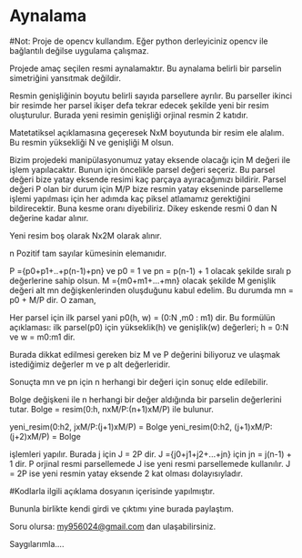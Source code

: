 # Aynalama

#Not: Proje de opencv kullandım. Eğer python derleyiciniz opencv ile bağlantılı değilse uygulama çalışmaz. 

Projede amaç seçilen resmi aynalamaktır. Bu aynalama belirli bir parselin simetriğini yansıtmak değildir. 

Resmin genişliğinin boyutu belirli sayıda parsellere ayrılır. Bu parseller ikinci bir resimde her parsel ikişer defa tekrar edecek şekilde yeni bir resim oluşturulur. Burada yeni resimin genişliği orjinal resmin 2 katıdır. 

Matetatiksel açıklamasına geçeresek NxM boyutunda bir resim ele alalım. Bu resmin yüksekliği N ve genişliği M olsun. 

Bizim projedeki manipülasyonumuz yatay eksende olacağı için M değeri ile işlem yapılacaktır. Bunun için öncelikle parsel değeri seçeriz. Bu parsel değeri bize yatay eksende resimi kaç parçaya ayıracağımızı bildirir. Parsel değeri P olan bir durum için M/P bize resmin yatay ekseninde parselleme işlemi yapılması için her adımda kaç piksel atlamamız gerektiğini bildirecektir. Buna kesme oranı diyebiliriz. Dikey eskende resmi 0 dan N değerine kadar alınır. 

Yeni resim boş olarak Nx2M olarak alınır. 

n Pozitif tam sayılar kümesinin elemanıdır.

P ={p0+p1+..+p(n-1)+pn} ve p0 = 1 ve pn = p(n-1) + 1 olacak şekilde sıralı p değerlerine sahip olsun.
M ={m0+m1+...+mn} olacak şekilde M genişlik değeri alt mn değişkenlerinden oluşduğunu kabul edelim.
Bu durumda mn = p0 + M/P dir.
O zaman,

Her parsel için ilk parsel yani p0(h, w) = (0:N ,m0 : m1) dir. Bu formülün açıklaması: ilk parsel(p0) için yükseklik(h) ve genişlik(w) değerleri; h = 0:N ve w = m0:m1 dir. 

Burada dikkat edilmesi gereken biz M ve P değerini biliyoruz ve ulaşmak istediğimiz değerler m ve p alt değerleridir. 

Sonuçta mn ve pn için n herhangi bir değeri için sonuç elde edilebilir. 

Bolge değişkeni ile n herhangi bir değer aldığında bir parselin değerlerini tutar. 
Bolge = resim(0:h, nxM/P:(n+1)xM/P) ile bulunur.

yeni_resim(0:h2, jxM/P:(j+1)xM/P) = Bolge
yeni_resim(0:h2, (j+1)xM/P:(j+2)xM/P) = Bolge

işlemleri yapılır. Burada j için J = 2P dir. J ={j0+j1+j2+...+jn} için jn = j(n-1) + 1 dir. P orjinal resmi parsellemede J ise yeni resmi parsellemede kullanılır. J = 2P ise yeni resmin yatay eksende 2 kat olması dolayısıyladır.



#Kodlarla ilgili açıklama dosyanın içerisinde yapılmıştır.

Bununla birlikte kendi girdi ve çıktımı yine burada paylaştım. 

Soru olursa: my956024@gmail.com dan ulaşabilirsiniz. 

Saygılarımla....
	
